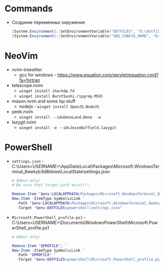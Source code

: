 # Commands

- Создание переменных окружения
  ```powershell
  [System.Environment]::SetEnvironmentVariable("DOTFILES", "D:\dotfiles", "User")
  [System.Environment]::SetEnvironmentVariable("XDG_CONFIG_HOME", "D:\dotfiles\neovim", "User")
  ```

# NeoVim

- nvim-treesitter
  - gcc for windows - https://www.equation.com/servlet/equation.cmd?fa=fortran
- telescope.nvim
  - `winget install sharkdp.fd`
  - `winget install BurntSushi.ripgrep.MSVC`
- mason.nvim and some lsp stuff
  - nodejs - `winget install OpenJS.NodeJS`
- peek.nvim
  - `winget install --id=DenoLand.Deno  -e`
- lazygit.nvim
  - `winget install -e --id=JesseDuffield.lazygit`

# PowerShell

- `settings.json` - C:\Users\<USERNAME>\AppData\Local\Packages\Microsoft.WindowsTerminal_8wekyb3d8bbwe\LocalState\settings.json

  ```powershell
  # Admin only!
  # Be sure that target path exist!!!

  Remove-Item "$env:LOCALAPPDATA\Packages\Microsoft.WindowsTerminal_8wekyb3d8bbwe\LocalState\settings.json"; `
  New-Item -ItemType SymbolicLink `
    -Path "$env:LOCALAPPDATA\Packages\Microsoft.WindowsTerminal_8wekyb3d8bbwe\LocalState\settings.json" `
    -Target "$env:DOTFILES\powershell\settings.json"
  ```

- `Microsoft.PowerShell_profile.ps1` - C:\Users\<USERNAME>\Documents\WindowsPowerShell\Microsoft.PowerShell_profile.ps1

  ```powershell
  # Admin only!

  Remove-Item "$PROFILE"; `
  New-Item -ItemType SymbolicLink `
    -Path "$PROFILE" `
    -Target "$env:DOTFILES\powershell\Microsoft.PowerShell_profile.ps1"
  ```
